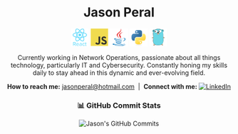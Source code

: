 <h1 align="center">Jason Peral</h1>

<p align="center">
  <img src="https://raw.githubusercontent.com/devicons/devicon/master/icons/react/react-original-wordmark.svg" alt="React.js" width="40" height="40"/>
  <img src="https://raw.githubusercontent.com/devicons/devicon/master/icons/javascript/javascript-original.svg" alt="JavaScript" width="40" height="40"/>
  <img src="https://raw.githubusercontent.com/devicons/devicon/master/icons/java/java-original.svg" alt="Java" width="40" height="40"/>
  <img src="https://raw.githubusercontent.com/devicons/devicon/master/icons/python/python-original.svg" alt="Python" width="40" height="40"/>
    <img src="https://raw.githubusercontent.com/devicons/devicon/master/icons/go/go-original.svg" alt="Go" width="40" height="40"/>

</p>

<p align="center">
  Currently working in Network Operations, passionate about all things technology, particularly IT and Cybersecurity. Constantly honing my skills daily to stay ahead in this dynamic and ever-evolving field.
</p>

<p align="center">
  <b>How to reach me:</b>
  <a href="mailto:jasonperal@hotmail.com">jasonperal@hotmail.com</a> &nbsp;|&nbsp;
  <b>Connect with me:</b>
  <a href="https://linkedin.com/in/jason-peral-89919716b" target="_blank">
    <img src="https://raw.githubusercontent.com/rahuldkjain/github-profile-readme-generator/master/src/images/icons/Social/linked-in-alt.svg" alt="LinkedIn" height="30" width="40" />
  </a>
</p>



<h3 align="center">📊 GitHub Commit Stats</h3>

<p align="center">
  <img src="https://github-readme-stats.vercel.app/api?username=jasonperal&show_icons=true&theme=radical&hide=issues,contribs,prs" alt="Jason's GitHub Commits" />
</p>

